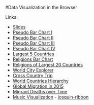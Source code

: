 #Data Visualization in the Browser

Links:

 * [Slides](https://docs.google.com/presentation/d/13vGUjKfT7Y4tLmnZnv8BW46ydLARVo4HvNAHseJq15I/edit#slide=id.g16b5941319_0_260)
 * [Pseudo Bar Chart I](http://bl.ocks.org/curran/d0c9242fe9caa5c1ac1f4d98f642c855)
 * [Pseudo Bar Chart II](http://bl.ocks.org/curran/82bb6d11bda885b0eb4f29d46b5cee86)
 * [Pseudo Bar Chart III](http://bl.ocks.org/curran/372c81dd227b33f7c9bb81f0f6796712)
 * [Pseudo Bar Chart IV](http://bl.ocks.org/curran/71b8a9ee9651b9b74634bb4ff4c9e1ca)
 * [Largest 5 Countries](http://bl.ocks.org/curran/6cd1e224d76811b68df4)
 * [Religions Bar Chart](http://bl.ocks.org/curran/4df29e2f8c6e20ed2baf)
 * [Religions of Largest 20 Countries](http://bl.ocks.org/curran/0d2cc6698cad72a48027b8de0ebb417d)
 * [World City Explorer](http://bl.ocks.org/curran/752b97cef3f880a813ab)
 * [Cross Country Trip](http://bl.ocks.org/curran/96823ad84b0415536980b1cbf57b1dcc)
 * [World Countries Hierarchy](http://bl.ocks.org/curran/1dd7ab046a4ed32380b21e81a38447aa)
 * [Global Migration in 2015](http://bl.ocks.org/curran/8c5bb1e0dd8ea98695d28c8a0ccfc533)
 * [Migrant Deaths over Time](http://bl.ocks.org/curran/a479b91bba14d633487e)
 * [Music Visualization](http://ribbon.humdrum.org/#Das1002) - [josquin-ribbon](https://github.com/sul-cidr/josquin-ribbon)
